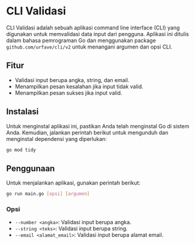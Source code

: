 # CLI Validasi
CLI Validasi adalah sebuah aplikasi command line interface (CLI) yang digunakan untuk memvalidasi data input dari pengguna. Aplikasi ini ditulis dalam bahasa pemrograman Go dan menggunakan package `github.com/urfave/cli/v2` untuk menangani argumen dan opsi CLI.
## Fitur
- Validasi input berupa angka, string, dan email.
- Menampilkan pesan kesalahan jika input tidak valid.
- Menampilkan pesan sukses jika input valid.
## Instalasi
Untuk menginstal aplikasi ini, pastikan Anda telah menginstal Go di sistem Anda. Kemudian, jalankan perintah berikut untuk mengunduh dan menginstal dependensi yang diperlukan:
```bash
go mod tidy
```
## Penggunaan
Untuk menjalankan aplikasi, gunakan perintah berikut:
```bash
go run main.go [opsi] [argumen]
```
### Opsi
- `--number <angka>`: Validasi input berupa angka.
- `--string <teks>`: Validasi input berupa string.
- `--email <alamat_email>`: Validasi input berupa alamat email.